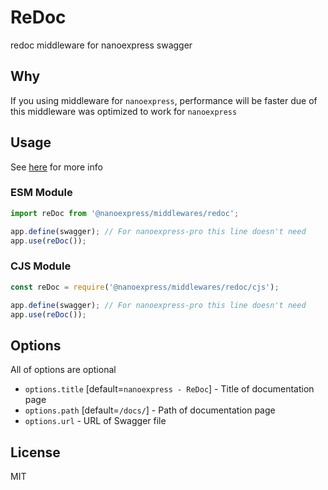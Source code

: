 # ReDoc

redoc middleware for nanoexpress swagger

## Why

If you using middleware for `nanoexpress`, performance will be faster due of this middleware was optimized to work for `nanoexpress`

## Usage

See [here](https://github.com/Redocly/redoc/) for more info

### ESM Module

```js
import reDoc from '@nanoexpress/middlewares/redoc';

app.define(swagger); // For nanoexpress-pro this line doesn't need
app.use(reDoc());
```

### CJS Module

```js
const reDoc = require('@nanoexpress/middlewares/redoc/cjs');

app.define(swagger); // For nanoexpress-pro this line doesn't need
app.use(reDoc());
```

## Options

All of options are optional

- `options.title` [default=`nanoexpress - ReDoc`] - Title of documentation page
- `options.path` [default=`/docs/`] - Path of documentation page
- `options.url` - URL of Swagger file

## License

MIT
